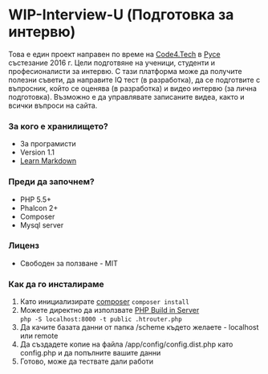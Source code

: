 # WIP-Interview-U (Подготовка за интервю) #

Това е един проект направен по време на [Code4.Tech](http://code4.tech) в [Русе](http://code4.tech/%D1%80%D1%83%D1%81%D0%B5/) състезание 2016 г. Цели подготвяне на ученици, студенти и професионалисти за интервю. 
С тази платформа може да получите полезни съвети, да направите IQ тест (в разработка), да се подготвите с въпросник, който се оценява (в разработка) и видео интервю (за лична подготовка).
Възможно е да управлявате записаните видеа, както и всички въпроси на сайта.

### За кого е хранилището? ###

* За програмисти
* Version 1.1
* [Learn Markdown](https://bitbucket.org/tutorials/markdowndemo)

### Преди да започнем? ###

* PHP 5.5+ 
* Phalcon 2+
* Composer
* Mysql server

### Лиценз ###

* Свободен за ползване - MIT

### Как да го инсталираме ###

1. Като инициализирате [composer](https://getcomposer.org/) 
`composer install`
2. Можете директно да използвате [PHP Build in Server](http://php.net/manual/en/features.commandline.webserver.php)     
``php -S localhost:8000 -t public .htrouter.php``    
3. Да качите базата данни от папка /scheme където желаете - localhost или remote
4. Да създадете копие на файла /app/config/config.dist.php като config.php и да попълните вашите данни
5. Готово, може да тествате дали работи
